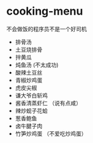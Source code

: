# cooking-menu
不会做饭的程序员不是一个好司机

- 排骨汤
- 土豆烧排骨
- 拌黄瓜
- 炖鱼汤  (不太成功)
- 酸辣土豆丝
- 青椒炒鸡蛋
- 虎皮尖椒
- 谦大爷白斩鸡
- 酱香清蒸虾仁 （说有点咸）
- 辣炒蚬子花蛤
- 葱香鲍鱼
- 卤牛腱子肉
- 竹笋炒鸡蛋  （不爱吃炒鸡蛋）
